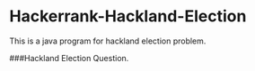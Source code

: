 # Hackerrank-Hackland-Election
This is a java program for hackland election problem.

###Hackland Election Question.
